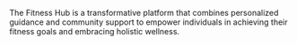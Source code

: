 The Fitness Hub is a transformative platform that combines personalized guidance and community support to empower individuals in achieving their fitness goals and embracing holistic wellness.

